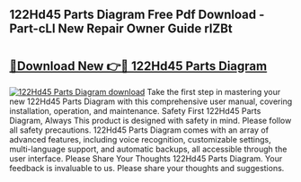 ## 122Hd45 Parts Diagram Free Pdf Download - Part-cLl New Repair Owner Guide rlZBt

# <h2><a href="http://dfpohq.blite.top/?on=122Hd45+Parts+Diagram">🔗Download New 👉🔴 122Hd45 Parts Diagram</a></h2>

[![122Hd45 Parts Diagram download](https://i.imgur.com/lujVjoI.png)](http://dfpohq.blite.top/?on=122Hd45+Parts+Diagram)
Take the first step in mastering your new 122Hd45 Parts Diagram with this comprehensive user manual, covering installation, operation, and maintenance. Safety First 122Hd45 Parts Diagram, Always This product is designed with safety in mind. Please follow all safety precautions. 122Hd45 Parts Diagram comes with an array of advanced features, including voice recognition, customizable settings, multi-language support, and automatic backups, all accessible through the user interface. Please Share Your Thoughts 122Hd45 Parts Diagram. Your feedback is invaluable to us. Please share your thoughts and suggestions.
